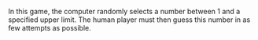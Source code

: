 In this game, the computer randomly selects a number between 1 and a specified upper limit. The human player must then guess this number in as few attempts as possible.
